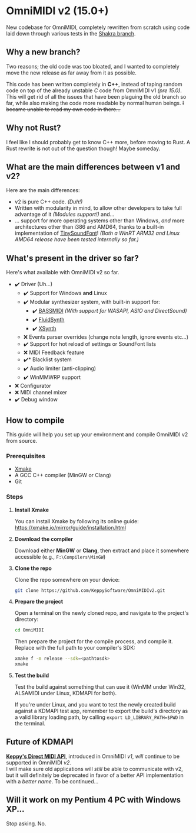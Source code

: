 # OmniMIDI v2 (15.0+)
New codebase for OmniMIDI, completely rewritten from scratch using code laid down through various tests in the [Shakra branch](https://github.com/KaleidonKep99/ShakraDrv).

## Why a new branch?
Two reasons; the old code was too bloated, and I wanted to completely move the new release as far away from it as possible.

This code has been written completely in **C++**, instead of taping random code on top of the already unstable *C* code from OmniMIDI v1 *(pre 15.0)*. This will get rid of all the issues that have been plaguing the old branch so far, while also making the code more readable by normal human beings. ~~I became unable to read my own code in there...~~

## Why not Rust?
I feel like I should probably get to know C++ more, before moving to Rust. A Rust rewrite is not out of the question though! Maybe someday.

## What are the main differences between v1 and v2?
Here are the main differences:
- v2 is pure C++ code. *(Duh!)*
- Written with modularity in mind, to allow other developers to take full advantage of it *(Modules support!)* and... 
- ... support for more operating systems other than Windows, *and* more architectures other than i386 and AMD64, thanks to a built-in implementation of [TinySoundFont](https://github.com/schellingb/TinySoundFont)! *(Both a WinRT ARM32 and Linux AMD64 release have been tested internally so far.)*

## What's present in the driver so far?
Here's what available with OmniMIDI v2 so far.
- ✔️ Driver (Uh...)
    - ✔️ Support for Windows **and** Linux
    - ✔️ Modular synthesizer system, with built-in support for:
        - ✔️ [BASSMIDI](https://www.un4seen.com/bass.html) *(With support for WASAPI, ASIO and DirectSound)*
        - ✔️ [FluidSynth](https://github.com/FluidSynth/fluidsynth)
        - ✔️ [XSynth](https://github.com/arduano/xsynth)
    - ❌ Events parser overrides (change note length, ignore events etc...)
    - ✔️ Support for hot reload of settings or SoundFont lists
    - ❌ MIDI Feedback feature
    - ✔️* Blacklist system
    - ✔️ Audio limiter (anti-clipping)
    - ✔️ WinMMWRP support
- ❌ Configurator
- ❌ MIDI channel mixer
- ✔️ Debug window

## How to compile
This guide will help you set up your environment and compile OmniMIDI v2 from source.

### Prerequisites

- [Xmake](https://xmake.io/#/home)
- A GCC C++ compiler (MinGW or Clang)
- Git

### Steps

1. **Install Xmake**

   You can install Xmake by following its online guide: https://xmake.io/mirror/guide/installation.html

2. **Download the compiler**

   Download either **MinGW** or **Clang**, then extract and place it somewhere accessible (e.g., `F:\Compilers\MinGW`)

3. **Clone the repo**

   Clone the repo somewhere on your device:

   ```sh
   git clone https://github.com/KeppySoftware/OmniMIDIv2.git
   ```

4. **Prepare the project**

   Open a terminal on the newly cloned repo, and navigate to the project's directory:

   ```sh
   cd OmniMIDI
   ```

   Then prepare the project for the compile process, and compile it.<br>
   Replace <pathtosdk> with the full path to your compiler's SDK:

   ```sh
   xmake f -m release --sdk=<pathtosdk>
   xmake
   ```

5. **Test the build**

   Test the build against something that can use it (WinMM under Win32, ALSAMIDI under Linux, KDMAPI for both).

   If you're under Linux, and you want to test the newly created build against a KDMAPI test app, remember to export the build's directory as a valid library loading path, by calling `export LD_LIBRARY_PATH=$PWD` in the terminal.

## Future of KDMAPI
[**Keppy's Direct MIDI API**](https://github.com/KeppySoftware/OmniMIDI/blob/master/DeveloperContent/KDMAPI.md), introduced in OmniMIDI *v1*, *will* continue to be supported in OmniMIDI *v2*.
<br />
I will make sure old applications will *still* be able to communicate with v2, but it will definitely be deprecated in favor of a better API implementation with a *better name*. To be continued...

## Will it work on my Pentium 4 PC with Windows XP...
Stop asking. No.